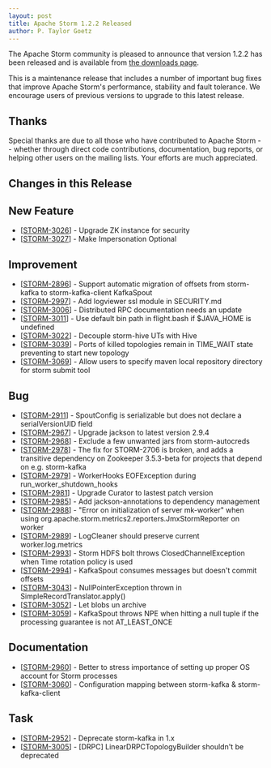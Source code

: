```yaml
---
layout: post
title: Apache Storm 1.2.2 Released
author: P. Taylor Goetz
---
```


The Apache Storm community is pleased to announce that version 1.2.2 has been released and is available from [the downloads page](/downloads.html).

This is a maintenance release that includes a number of important bug fixes that improve Apache Storm's performance, stability and fault tolerance. We encourage users of previous versions to upgrade to this latest release.


Thanks
------
Special thanks are due to all those who have contributed to Apache Storm -- whether through direct code contributions, documentation, bug reports, or helping other users on the mailing lists. Your efforts are much appreciated.


Changes in this Release
---------

<h2>New Feature</h2>
<ul>
<li>[<a href="https://issues.apache.org/jira/browse/STORM-3026">STORM-3026</a>] - Upgrade ZK instance for security</li>
<li>[<a href="https://issues.apache.org/jira/browse/STORM-3027">STORM-3027</a>] - Make Impersonation Optional</li>
</ul>
<h2>Improvement</h2>
<ul>
<li>[<a href="https://issues.apache.org/jira/browse/STORM-2896">STORM-2896</a>] - Support automatic migration of offsets from storm-kafka to storm-kafka-client KafkaSpout</li>
<li>[<a href="https://issues.apache.org/jira/browse/STORM-2997">STORM-2997</a>] - Add logviewer ssl module in SECURITY.md </li>
<li>[<a href="https://issues.apache.org/jira/browse/STORM-3006">STORM-3006</a>] - Distributed RPC documentation needs an update</li>
<li>[<a href="https://issues.apache.org/jira/browse/STORM-3011">STORM-3011</a>] - Use default bin path in flight.bash if $JAVA_HOME is undefined</li>
<li>[<a href="https://issues.apache.org/jira/browse/STORM-3022">STORM-3022</a>] - Decouple storm-hive UTs with Hive</li>
<li>[<a href="https://issues.apache.org/jira/browse/STORM-3039">STORM-3039</a>] - Ports of killed topologies remain in TIME_WAIT state preventing to start new topology</li>
<li>[<a href="https://issues.apache.org/jira/browse/STORM-3069">STORM-3069</a>] - Allow users to specify maven local repository directory for storm submit tool</li>
</ul>
<h2>Bug</h2>
<ul>
<li>[<a href="https://issues.apache.org/jira/browse/STORM-2911">STORM-2911</a>] - SpoutConfig is serializable but does not declare a serialVersionUID field</li>
<li>[<a href="https://issues.apache.org/jira/browse/STORM-2967">STORM-2967</a>] - Upgrade jackson to latest version 2.9.4</li>
<li>[<a href="https://issues.apache.org/jira/browse/STORM-2968">STORM-2968</a>] - Exclude a few unwanted jars from storm-autocreds</li>
<li>[<a href="https://issues.apache.org/jira/browse/STORM-2978">STORM-2978</a>] - The fix for STORM-2706 is broken, and adds a transitive dependency on Zookeeper 3.5.3-beta for projects that depend on e.g. storm-kafka</li>
<li>[<a href="https://issues.apache.org/jira/browse/STORM-2979">STORM-2979</a>] - WorkerHooks EOFException during run_worker_shutdown_hooks</li>
<li>[<a href="https://issues.apache.org/jira/browse/STORM-2981">STORM-2981</a>] - Upgrade Curator to lastest patch version</li>
<li>[<a href="https://issues.apache.org/jira/browse/STORM-2985">STORM-2985</a>] - Add jackson-annotations to dependency management</li>
<li>[<a href="https://issues.apache.org/jira/browse/STORM-2988">STORM-2988</a>] - "Error on initialization of server mk-worker" when using org.apache.storm.metrics2.reporters.JmxStormReporter on worker</li>
<li>[<a href="https://issues.apache.org/jira/browse/STORM-2989">STORM-2989</a>] - LogCleaner should preserve current worker.log.metrics</li>
<li>[<a href="https://issues.apache.org/jira/browse/STORM-2993">STORM-2993</a>] - Storm HDFS bolt throws ClosedChannelException when Time rotation policy is used</li>
<li>[<a href="https://issues.apache.org/jira/browse/STORM-2994">STORM-2994</a>] - KafkaSpout consumes messages but doesn't commit offsets</li>
<li>[<a href="https://issues.apache.org/jira/browse/STORM-3043">STORM-3043</a>] - NullPointerException thrown in SimpleRecordTranslator.apply()</li>
<li>[<a href="https://issues.apache.org/jira/browse/STORM-3052">STORM-3052</a>] - Let blobs un archive</li>
<li>[<a href="https://issues.apache.org/jira/browse/STORM-3059">STORM-3059</a>] - KafkaSpout throws NPE when hitting a null tuple if the processing guarantee is not AT_LEAST_ONCE</li>
</ul>
<h2>Documentation</h2>
<ul>
<li>[<a href="https://issues.apache.org/jira/browse/STORM-2960">STORM-2960</a>] - Better to stress importance of setting up proper OS account for Storm processes</li>
<li>[<a href="https://issues.apache.org/jira/browse/STORM-3060">STORM-3060</a>] - Configuration mapping between storm-kafka & storm-kafka-client</li>
</ul>
<h2>Task</h2>
<ul>
<li>[<a href="https://issues.apache.org/jira/browse/STORM-2952">STORM-2952</a>] - Deprecate storm-kafka in 1.x</li>
<li>[<a href="https://issues.apache.org/jira/browse/STORM-3005">STORM-3005</a>] - [DRPC] LinearDRPCTopologyBuilder shouldn't be deprecated </li>
</ul>